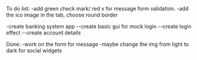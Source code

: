 
To do list:
-add green check mark/ red x for message form validation.
-add the ico image in the tab, choose round border

-create banking system app
--create basic gui for mock login
--create login effect
--create account details


Done:
-work on the form for message
-maybe change the img from light to dark for social widgets  

